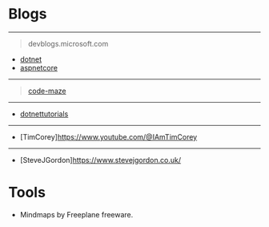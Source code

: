 Blogs
============


---
> devblogs.microsoft.com
- [dotnet](https://devblogs.microsoft.com/dotnet/)
- [aspnetcore](https://devblogs.microsoft.com/dotnet/category/aspnetcore/)

---
> [code-maze](https://code-maze.com/)

---
- [dotnettutorials](https://dotnettutorials.net/course/csharp-dot-net-tutorials/)

---
- [TimCorey]https://www.youtube.com/@IAmTimCorey

---
- [SteveJGordon]https://www.stevejgordon.co.uk/


Tools
============
- Mindmaps by Freeplane freeware.
